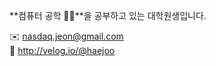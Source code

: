 **컴퓨터 공학 👩‍💻**을 공부하고 있는 대학원생입니다.  


✉️ nasdaq.jeon@gmail.com  
🔗 http://velog.io/@haejoo


<!--
**ocean-joo/ocean-joo** is a ✨ _special_ ✨ repository because its `README.md` (this file) appears on your GitHub profile.

Here are some ideas to get you started:

- 🔭 I’m currently working on ...
- 🌱 I’m currently learning ...
- 👯 I’m looking to collaborate on ...
- 🤔 I’m looking for help with ...
- 💬 Ask me about ...
- 📫 How to reach me: ...
- 😄 Pronouns: ...
- ⚡ Fun fact: ...
-->
